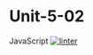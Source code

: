 # Unit-5-02
JavaScript
[![linter](https://github.com/Colin-Kieu/Unit-5-02/workflows/linter/badge.svg)](https://github.com/marketplace/actions/super-linter)
